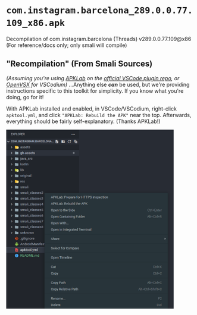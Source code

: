 # `com.instagram.barcelona_289.0.0.77.109_x86.apk`

Decompilation of com.instagram.barcelona (Threads) v289.0.0.77.109@x86 (For reference/docs only; only smali will compile)

## "Recompilation" (From Smali Sources)

*(Assuming you're using [APKLab](https://github.com/APKLab/APKLab) on the [official VSCode plugin repo](https://marketplace.visualstudio.com/items?itemName=Surendrajat.apklab), or [OpenVSX](https://open-vsx.org/extension/Surendrajat/apklab) for VSCodium)* ...Anything else ***can*** be used, but we're providing instructions specific to this toolkit for simplicity. If you know what you're doing, go for it!

With APKLab installed and enabled, in VSCode/VSCodium, right-click `apktool.yml`, and click `"APKLab: Rebuild the APK"` near the top. Afterwards, everything should be fairly self-explanatory. (Thanks APKLab!)

<!--![rebuild-from-apk-popup.png](gh-assets/rebuild-from-apk-popup.png)-->
<img width="450" alt="rebuild-from-apk-popup.png" src="gh-assets/rebuild-from-apk-popup.png" />